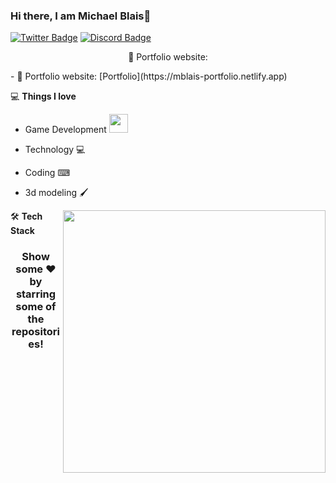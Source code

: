 ### Hi there, I am Michael Blais👋
[![Twitter Badge](https://img.shields.io/badge/-Twitter-blue?style=flat-square&logo=Twitter&logoColor=white&link=https://twitter.com/MBlais13)](https://twitter.com/MBlais13)
[![Discord Badge](https://img.shields.io/badge/-Discord-5865F2?style=flat-square&logo=Discord&logoColor=white&link=http://discord.gg/Hejb485)](http://discord.gg/Hejb485) 

<div align="center">
    <p href(https://mblais-portfolio.netlify.app) align="center">🎯 Portfolio website:</p>
</div>
- 🎯 Portfolio website: [Portfolio](https://mblais-portfolio.netlify.app)

💻 **Things I love**
- Game Development <img src="https://media.giphy.com/media/WUlplcMpOCEmTGBtBW/giphy.gif" width="30"> 
- Technology 💻
- Coding ⌨
- 3d modeling 🖌

    <a href="https://mblais-portfolio.netlify.app" title="Go to Source">
      <img align="right" width=420 height="auto" src="https://github-readme-stats.vercel.app/api?username=mblais13&show_icons=true&theme=github_dark&border_color=61dafb&hide_border=true&include_all_commits=true"/>
    </a>
    
🛠 **Tech Stack**



<div align="center">
    <h3 align="center">Show some ❤️ by starring some of the repositories!</h3>
</div>

